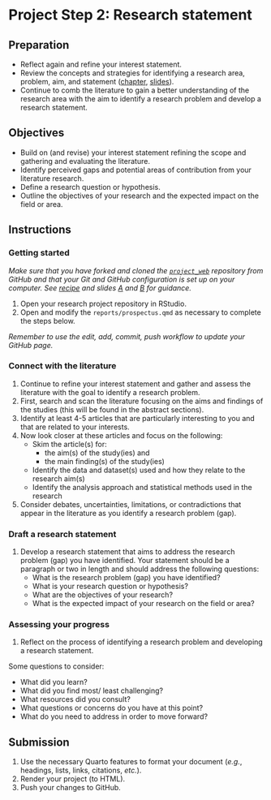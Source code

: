 # Project Step 2: Research statement

## Preparation

- Reflect again and refine your interest statement.
- Review the concepts and strategies for identifying a research area, problem, aim, and statement ([chapter](https://qtalr.github.io/book/framing-research.html), [slides](https://lin-380-s24.github.io/slides/day-09.html#/)).
- Continue to comb the literature to gain a better understanding of the research area with the aim to identify a research problem and develop a research statement.

## Objectives

- Build on (and revise) your interest statement refining the scope and gathering and evaluating the literature.
- Identify perceived gaps and potential areas of contribution from your literature research.
- Define a research question or hypothesis.
- Outline the objectives of your research and the expected impact on the field or area.

## Instructions

### Getting started

*Make sure that you have forked and cloned the [`project_web`](https://github.com/lin-380-s24/project_web) repository from GitHub and that your Git and GitHub configuration is set up on your computer. See [recipe](https://qtalr.github.io/qtalrkit/articles/recipe-4.html#check-your-understanding) and slides [A](https://lin-380-s24.github.io/slides/day-10.html#/) and [B](https://lin-380-s24.github.io/slides/day-11.html#/) for guidance.*

1. Open your research project repository in RStudio.
2. Open and modify the `reports/prospectus.qmd` as necessary to complete the steps below.

*Remember to use the edit, add, commit, push workflow to update your GitHub page.*

### Connect with the literature

1. Continue to refine your interest statement and gather and assess the literature with the goal to identify a research problem.
2. First, search and scan the literature focusing on the aims and findings of the studies (this will be found in the abstract sections).
3. Identify at least 4-5 articles that are particularly interesting to you and that are related to your interests.
4. Now look closer at these articles and focus on the following:
   - Skim the article(s) for:
     - the aim(s) of the study(ies) and
     - the main finding(s) of the study(ies)
   - Identify the data and dataset(s) used and how they relate to the research aim(s)
   - Identify the analysis approach and statistical methods used in the research
5. Consider debates, uncertainties, limitations, or contradictions that appear in the literature as you identify a research problem (gap).

### Draft a research statement

1. Develop a research statement that aims to address the research problem (gap) you have identified. Your statement should be a paragraph or two in length and should address the following questions:
   - What is the research problem (gap) you have identified?
   - What is your research question or hypothesis?
   - What are the objectives of your research?
   - What is the expected impact of your research on the field or area?

### Assessing your progress

1. Reflect on the process of identifying a research problem and developing a research statement.

Some questions to consider:

- What did you learn?
- What did you find most/ least challenging?
- What resources did you consult?
- What questions or concerns do you have at this point?
- What do you need to address in order to move forward?

## Submission

1. Use the necessary Quarto features to format your document (*e.g.*, headings, lists, links, citations, *etc.*).
2. Render your project (to HTML).
3. Push your changes to GitHub.

